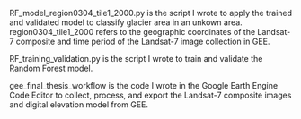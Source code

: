 RF_model_region0304_tile1_2000.py is the script I wrote to apply the trained and validated model to classify glacier area in an unkown area. 
region0304_tile1_2000 refers to the geographic coordinates of the Landsat-7 composite and time period of the Landsat-7 image collection in GEE.

RF_training_validation.py is the script I wrote to train and validate the Random Forest model.

gee_final_thesis_workflow is the code I wrote in the Google Earth Engine Code Editor to collect, process, and export the Landsat-7 composite 
images and digital elevation model from GEE. 
